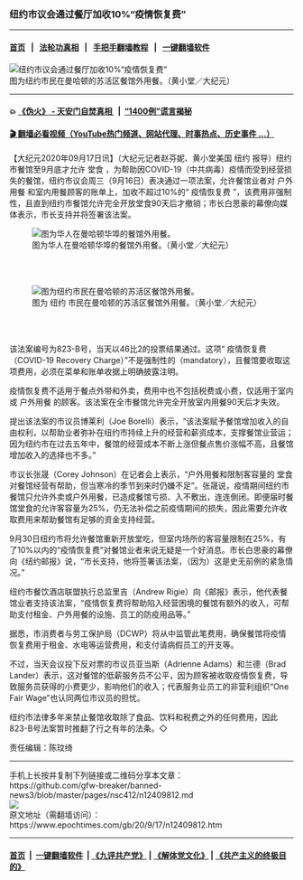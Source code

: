 ### 纽约市议会通过餐厅加收10%“疫情恢复费”
------------------------

#### [首页](https://github.com/gfw-breaker/banned-news3/blob/master/README.md) &nbsp;&nbsp;|&nbsp;&nbsp; [法轮功真相](https://github.com/begood0513/basic/blob/master/README.md)  &nbsp;&nbsp;|&nbsp;&nbsp; [手把手翻墙教程](https://github.com/gfw-breaker/guides/wiki)  &nbsp;&nbsp;|&nbsp;&nbsp; [一键翻墙软件](https://github.com/gfw-breaker/nogfw/blob/master/README.md)  



<div><img alt="纽约市议会通过餐厅加收10%“疫情恢复费”" class="attachment-djy_600_400 size-djy_600_400 wp-post-image" src="https://i.epochtimes.com/assets/uploads/2020/09/422b4eb5f4f0791dfefb45caed0eb8e0-600x400.jpg"/>
<div class="caption">
 图为纽约市民在曼哈顿的苏活区餐馆外用餐。（黄小堂／大纪元）
</div></div><hr/>

#### 💥 [《伪火》 - 天安门自焚真相 ](http://158.247.195.190:10000/videos/blog/weihuo.html)&nbsp; |&nbsp; [“1400例”谎言揭秘  ](http://158.247.195.190:10000/videos/blog/jiexi1400.html)

#### [ 🎬  翻墙必看视频（YouTube热门频道、网站代理、时事热点、历史事件 ...）](https://github.com/gfw-breaker/links/blob/master/banned.md)

<div><p>
 【大纪元2020年09月17日讯】（大纪元记者赵芬妮、黄小堂美国
 <ok href="https://www.epochtimes.com/gb/tag/%E7%BA%BD%E7%BA%A6.html">
  纽约
 </ok>
 报导）纽约市餐馆至9月底才允许
 <ok href="https://www.epochtimes.com/gb/tag/%E5%A0%82%E9%A3%9F.html">
  堂食
 </ok>
 ，为帮助因COVID-19（中共病毒）疫情而受到经营损失的餐馆，纽约市议会周三（9月16日）表决通过一项法案，允许餐馆业者对
 <ok href="https://www.epochtimes.com/gb/tag/%E6%88%B7%E5%A4%96%E7%94%A8%E9%A4%90.html">
  户外用餐
 </ok>
 和室内用餐顾客的账单上，加收不超过10%的“
 <ok href="https://www.epochtimes.com/gb/tag/%E7%96%AB%E6%83%85%E6%81%A2%E5%A4%8D%E8%B4%B9.html">
  疫情恢复费
 </ok>
 ”，该费用非强制性，且直到纽约市餐馆允许完全开放堂食90天后才撤销；市长白思豪的幕僚向媒体表示，市长支持并将签署该法案。
</p>
<figure class="wp-caption aligncenter" id="12409816" style="width: 604px">
 <img alt="图为华人在曼哈顿华埠的餐馆外用餐。" class="" src="https://i.epochtimes.com/assets/uploads/2020/09/44788e586db676ab41eaa802fbf5233c-450x300.jpg"/>
 <br/><figcaption class="wp-caption-text">
  图为华人在曼哈顿华埠的餐馆外用餐。（黄小堂／大纪元）
 </figcaption><br/>
</figure><br/>
<figure class="wp-caption aligncenter" id="12409815" style="width: 600px">
 <img alt="图为纽约市民在曼哈顿的苏活区餐馆外用餐。" class="" src="https://i.epochtimes.com/assets/uploads/2020/09/277dea215d5d3f94c2711bf3399de160-450x338.jpg"/>
 <br/><figcaption class="wp-caption-text">
  图为
  <ok href="https://www.epochtimes.com/gb/tag/%E7%BA%BD%E7%BA%A6.html">
   纽约
  </ok>
  市民在曼哈顿的苏活区餐馆外用餐。（黄小堂／大纪元）
 </figcaption><br/>
</figure><br/>
<p>
 该法案编号为823-B号，当天以46比2的投票结果通过。这项“
 <ok href="https://www.epochtimes.com/gb/tag/%E7%96%AB%E6%83%85%E6%81%A2%E5%A4%8D%E8%B4%B9.html">
  疫情恢复费
 </ok>
 （COVID-19 Recovery Charge）”不是强制性的（mandatory），且餐馆要收取这项费用，必须在菜单和账单收据上明确披露注明。
</p>
<p>
 疫情恢复费不适用于餐点外带和外卖，费用中也不包括税费或小费，仅适用于室内或
 <ok href="https://www.epochtimes.com/gb/tag/%E6%88%B7%E5%A4%96%E7%94%A8%E9%A4%90.html">
  户外用餐
 </ok>
 的顾客。该法案在全市餐馆允许完全开放室内用餐90天后才失效。
</p>
<p>
 提出该法案的市议员博莱利（Joe Borelli）表示，“该法案赋予餐馆增加收入的自由权利，以帮助业者弥补在纽约市持续上升的经营和薪资成本，支撑餐馆业营运；因为纽约市在过去五年中，餐馆的经营成本不断上涨但餐点售价涨幅不高，且餐馆增加收入的选择也不多。”
</p>
<p>
 市议长张晟（Corey Johnson）在记者会上表示，“户外用餐和限制客容量的
 <ok href="https://www.epochtimes.com/gb/tag/%E5%A0%82%E9%A3%9F.html">
  堂食
 </ok>
 对餐馆经营有帮助，但当寒冷的季节到来时仍嫌不足”。张晟说，疫情期间纽约市餐馆只允许外卖或户外用餐，已造成餐馆亏损、入不敷出，连连倒闭。即便届时餐馆堂食的允许客容量为25%，仍无法补偿之前疫情期间的损失，因此需要允许收取费用来帮助餐馆有足够的资金支持经营。
</p>
<p>
 9月30日纽约市将允许餐馆重新开放堂吃，但室内场所的客容量限制在25%，有了10%以内的“疫情恢复费”对餐馆业者来说无疑是一个好消息。市长白思豪的幕僚向《纽约邮报》说，“市长支持，他将签署该法案，（因为）这是史无前例的紧急情况。”
</p>
<p>
 纽约市餐饮酒店联盟执行总监里吉（Andrew Rigie）向《邮报》表示，他代表餐馆业者支持该法案，“疫情恢复费将帮助陷入经营困境的餐馆有额外的收入，可帮助支付租金、户外用餐的设施、员工的防疫用品等。”
</p>
<p>
 据悉，市消费者与劳工保护局（DCWP）将从中监管此笔费用，确保餐馆将疫情恢复费用于租金、水电等运营费用，和支付请病假员工的开支等。
</p>
<p>
 不过，当天会议投下反对票的市议员亚当斯（Adrienne Adams）和兰德（Brad Lander）表示，这对餐馆的低薪服务员不公平，因为顾客被收取疫情恢复费，导致服务员获得的小费更少，影响他们的收入；代表服务业员工的非营利组织“One Fair Wage”也认同两位市议员的担忧。
</p>
<p>
 纽约市法律多年来禁止餐馆收取除了食品、饮料和税费之外的任何费用，因此823-B号法案暂时推翻了行之有年的法条。◇
</p>
<p>
 责任编辑：陈玟绮
</p>
</div>
<hr/>
手机上长按并复制下列链接或二维码分享本文章：<br/>
https://github.com/gfw-breaker/banned-news3/blob/master/pages/nsc412/n12409812.md <br/>
<a href='https://github.com/gfw-breaker/banned-news3/blob/master/pages/nsc412/n12409812.md'><img src='https://github.com/gfw-breaker/banned-news3/blob/master/pages/nsc412/n12409812.md.png'/></a> <br/>
原文地址（需翻墙访问）：https://www.epochtimes.com/gb/20/9/17/n12409812.htm


------------------------
#### [首页](https://github.com/gfw-breaker/banned-news3/blob/master/README.md) &nbsp;|&nbsp; [一键翻墙软件](https://github.com/gfw-breaker/nogfw/blob/master/README.md) &nbsp;| [《九评共产党》](https://github.com/gfw-breaker/9ping.md/blob/master/README.md#九评之一评共产党是什么) | [《解体党文化》](https://github.com/gfw-breaker/jtdwh.md/blob/master/README.md) | [《共产主义的终极目的》](https://github.com/gfw-breaker/gczydzjmd.md/blob/master/README.md)


<img src='http://gfw-breaker.win/banned-news3/pages/nsc412/n12409812.md' width='0px' height='0px'/>